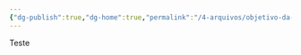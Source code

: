 ```yaml
---
{"dg-publish":true,"dg-home":true,"permalink":"/4-arquivos/objetivo-da-pagina/","tags":["gardenEntry"],"dgPassFrontmatter":true}
---
```



Teste